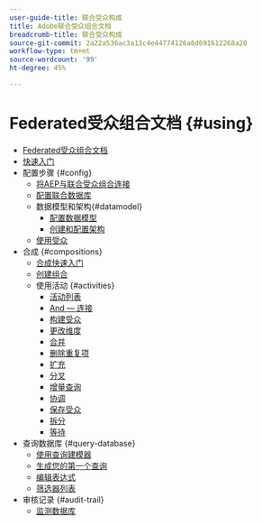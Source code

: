 ```yaml
---
user-guide-title: 联合受众构成
title: Adobe联合受众组合文档
breadcrumb-title: 联合受众构成
source-git-commit: 2a22a536ac3a13c4e44774126a6d691612268a20
workflow-type: tm+mt
source-wordcount: '99'
ht-degree: 45%

---
```



# Federated受众组合文档 {#using}

+ [Federated受众组合文档](home.md)
+ [快速入门](chapter1/newfile.md)
+ 配置步骤 {#config}
   + [将AEP与联合受众组合连接](connections/destinations.md)
   + [配置联合数据库](connections/federated-db.md)
   + 数据模型和架构{#datamodel}
      + [配置数据模型](data-management/gs-models.md)
      + [创建和配置架构](customer/schemas.md)
   + [使用受众](customer/audiences.md)
+ 合成 {#compositions}
   + [合成快速入门](compositions/gs-compositions.md)
   + [创建组合](compositions/create-composition.md)
   + 使用活动 {#activities}
      + [活动列表](compositions/activities/about-activities.md)
      + [And — 连接](compositions/activities/and-join.md)
      + [构建受众](compositions/activities/build-audience.md)
      + [更改维度](compositions/activities/change-dimension.md)
      + [合并](compositions/activities/combine.md)
      + [删除重复项](compositions/activities/deduplication.md)
      + [扩充](compositions/activities/enrichment.md)
      + [分叉](compositions/activities/fork.md)
      + [增量查询](compositions/activities/incremental-query.md)
      + [协调](compositions/activities/reconciliation.md)
      + [保存受众](compositions/activities/save-audience.md)
      + [拆分](compositions/activities/split.md)
      + [等待](compositions/activities/wait.md)
+ 查询数据库 {#query-database}
   + [使用查询建模器](query/query-modeler-overview.md)
   + [生成您的第一个查询](query/build-query.md)
   + [编辑表达式](query/expression-editor.md)
   + [筛选器列表](query/filter.md)
+ 审核记录 {#audit-trail}
   + [监测数据库](admin/audit-trail.md)